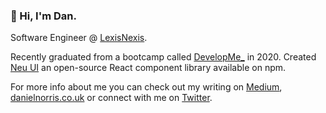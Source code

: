 ### 👋 Hi, I'm Dan. 

Software Engineer @ [LexisNexis](https://risk.lexisnexis.co.uk/). 

Recently graduated from a bootcamp called [DevelopMe_](https://developme.tech/) in 2020. Created [Neu UI](https://ui-neu.netlify.app/) an open-source React component library available on npm. 

For more info about me you can check out my writing on [Medium](https://medium.com/@dan.norris), [danielnorris.co.uk](www.danielnorris.co.uk) or connect with me on [Twitter](https://twitter.com/danielpnorris).

